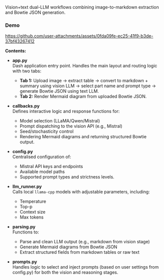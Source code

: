 
Vision+text dual-LLM workflows combining image-to-markdown extraction and Bowtie JSON generation.

### Demo
https://github.com/user-attachments/assets/0fda09fe-ec25-41f9-b3de-37bf43267412

**Contents:**

- **app.py**  
  Dash application entry point. Handles the main layout and routing logic with two tabs:
  - **Tab 1:** Upload image → extract table → convert to markdown + summary using vision LLM → select part name and prompt type → generate Bowtie JSON using text LLM.
  - **Tab 2:** Render Mermaid diagram from uploaded Bowtie JSON.

- **callbacks.py**  
  Defines interactive logic and response functions for:
  - Model selection (LLaMA/Qwen/Mistral)
  - Prompt dispatching to the vision API (e.g., Mistral)
  - Seed/stochasticity control
  - Rendering Mermaid diagrams and returning structured Bowtie output.

- **config.py**  
  Centralised configuration of:
  - Mistral API keys and endpoints
  - Available model paths
  - Supported prompt types and strictness levels.

- **llm_runner.py**  
  Calls local `llama-cpp` models with adjustable parameters, including:
  - Temperature
  - Top-p
  - Context size
  - Max tokens

- **parsing.py**  
  Functions to:
  - Parse and clean LLM output (e.g., markdown from vision stage)
  - Generate Mermaid diagrams from Bowtie JSON
  - Extract structured fields from markdown tables or raw text

- **prompts.py**  
  Handles logic to select and inject prompts (based on user settings from config.py) for both the vision and reasoning stages.
